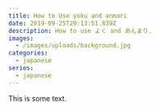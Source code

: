 ```yaml
---
title: How to Use yoku and anmari
date: 2019-09-25T20:13:51.839Z
description: How to use よく and あんまり.
images:
  - /images/uploads/background.jpg
categories:
  - japanese
series:
  - japanese
---
```

This is some text.
